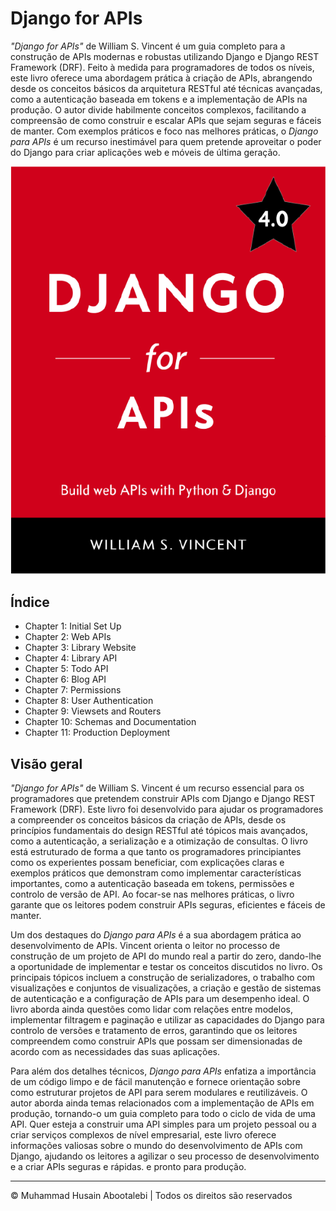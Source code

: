 <!-- ©©©©©©©©©©©©©©©©©©©©©©©© All Rights Are Reserved By Muhammad Husain Abootalebi ©©©©©©©©©©©©©©©©©©©©©©©©©©©©©©©©©© -->

# Django for APIs

*"Django for APIs"* de William S. Vincent é um guia completo para a construção de APIs modernas e robustas utilizando Django e Django REST Framework (DRF). Feito à medida para programadores de todos os níveis, este livro oferece uma abordagem prática à criação de APIs, abrangendo desde os conceitos básicos da arquitetura RESTful até técnicas avançadas, como a autenticação baseada em tokens e a implementação de APIs na produção. O autor divide habilmente conceitos complexos, facilitando a compreensão de como construir e escalar APIs que sejam seguras e fáceis de manter. Com exemplos práticos e foco nas melhores práticas, o *Django para APIs* é um recurso inestimável para quem pretende aproveitar o poder do Django para criar aplicações web e móveis de última geração.

![Django For Beginners](../../assets/Books/Book%20Covers/0%20-%203%20-%20Django%20for%20APIs.webp)

## Índice

- Chapter 1: Initial Set Up
- Chapter 2: Web APIs
- Chapter 3: Library Website
- Chapter 4: Library API
- Chapter 5: Todo API
- Chapter 6: Blog API
- Chapter 7: Permissions
- Chapter 8: User Authentication
- Chapter 9: Viewsets and Routers
- Chapter 10: Schemas and Documentation
- Chapter 11: Production Deployment

## Visão geral

*"Django for APIs"* de William S. Vincent é um recurso essencial para os programadores que pretendem construir APIs com Django e Django REST Framework (DRF). Este livro foi desenvolvido para ajudar os programadores a compreender os conceitos básicos da criação de APIs, desde os princípios fundamentais do design RESTful até tópicos mais avançados, como a autenticação, a serialização e a otimização de consultas. O livro está estruturado de forma a que tanto os programadores principiantes como os experientes possam beneficiar, com explicações claras e exemplos práticos que demonstram como implementar características importantes, como a autenticação baseada em tokens, permissões e controlo de versão de API. Ao focar-se nas melhores práticas, o livro garante que os leitores podem construir APIs seguras, eficientes e fáceis de manter.

Um dos destaques do *Django para APIs* é a sua abordagem prática ao desenvolvimento de APIs. Vincent orienta o leitor no processo de construção de um projeto de API do mundo real a partir do zero, dando-lhe a oportunidade de implementar e testar os conceitos discutidos no livro. Os principais tópicos incluem a construção de serializadores, o trabalho com visualizações e conjuntos de visualizações, a criação e gestão de sistemas de autenticação e a configuração de APIs para um desempenho ideal. O livro aborda ainda questões como lidar com relações entre modelos, implementar filtragem e paginação e utilizar as capacidades do Django para controlo de versões e tratamento de erros, garantindo que os leitores compreendem como construir APIs que possam ser dimensionadas de acordo com as necessidades das suas aplicações.

Para além dos detalhes técnicos, *Django para APIs* enfatiza a importância de um código limpo e de fácil manutenção e fornece orientação sobre como estruturar projetos de API para serem modulares e reutilizáveis. O autor aborda ainda temas relacionados com a implementação de APIs em produção, tornando-o um guia completo para todo o ciclo de vida de uma API. Quer esteja a construir uma API simples para um projeto pessoal ou a criar serviços complexos de nível empresarial, este livro oferece informações valiosas sobre o mundo do desenvolvimento de APIs com Django, ajudando os leitores a agilizar o seu processo de desenvolvimento e a criar APIs seguras e rápidas. e pronto para produção.

---

© Muhammad Husain Abootalebi | Todos os direitos são reservados

<!-- ©©©©©©©©©©©©©©©©©©©©©©©© All Rights Are Reserved By Muhammad Husain Abootalebi ©©©©©©©©©©©©©©©©©©©©©©©©©©©©©©©©©© -->
